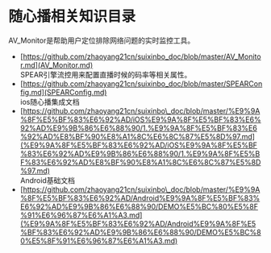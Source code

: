 # 随心播相关知识目录

AV_Monitor是帮助用户定位排除网络问题的实时监控工具。        
* [https://github.com/zhaoyang21cn/suixinbo_doc/blob/master/AV_Monitor.md](AV_Monitor.md)    
SPEAR引擎流控用来配置直播时候的码率等相关属性。    
* [https://github.com/zhaoyang21cn/suixinbo_doc/blob/master/SPEARConfig.md](SPEARConfig.md)    
ios随心播集成文档    
* [https://github.com/zhaoyang21cn/suixinbo\_doc/blob/master/%E9%9A%8F%E5%BF%83%E6%92%AD/iOS%E9%9A%8F%E5%BF%83%E6%92%AD%E9%9B%86%E6%88%90/1.%E9%9A%8F%E5%BF%83%E6%92%AD%E8%BF%90%E8%A1%8C%E6%8C%87%E5%8D%97.md](%E9%9A%8F%E5%BF%83%E6%92%AD/iOS%E9%9A%8F%E5%BF%83%E6%92%AD%E9%9B%86%E6%88%90/1.%E9%9A%8F%E5%BF%83%E6%92%AD%E8%BF%90%E8%A1%8C%E6%8C%87%E5%8D%97.md)    
Android基础文档    
* [https://github.com/zhaoyang21cn/suixinbo\_doc/blob/master/%E9%9A%8F%E5%BF%83%E6%92%AD/Android%E9%9A%8F%E5%BF%83%E6%92%AD%E9%9B%86%E6%88%90/DEMO%E5%BC%80%E5%8F%91%E6%96%87%E6%A1%A3.md](%E9%9A%8F%E5%BF%83%E6%92%AD/Android%E9%9A%8F%E5%BF%83%E6%92%AD%E9%9B%86%E6%88%90/DEMO%E5%BC%80%E5%8F%91%E6%96%87%E6%A1%A3.md)
